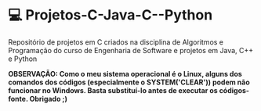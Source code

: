 # 💻 Projetos-C-Java-C--Python
Repositório de projetos em C criados na disciplina de Algoritmos e Programação do curso de Engenharia de Software e projetos em Java, C++ e Python

**OBSERVAÇÃO: Como o meu sistema operacional é o Linux, alguns dos comandos dos códigos (especialmente o SYSTEM('CLEAR')) podem não funcionar no Windows. Basta substituí-lo antes de executar os códigos-fonte. Obrigado ;)**